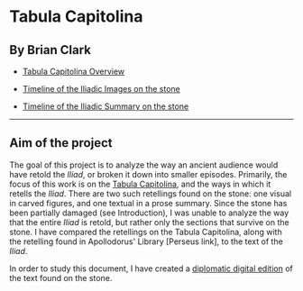 # Tabula Capitolina

## By Brian Clark

- [Tabula Capitolina Overview](Intro.md)

- [Timeline of the Iliadic Images on the stone](tabImagesTL.md)

- [Timeline of the Iliadic Summary on the stone](tabTextTL.md)

---------

## Aim of the project

The goal of this project is to analyze the way an ancient audience would have retold the *Iliad*, or broken it down into smaller episodes. Primarily, the focus of this work is on the [Tabula Capitolina](http://shot.holycross.edu/eikon/tabulaeiliacae/Capitoline_1.jpg), and the ways in which it retells the *Iliad*. There are two such retellings found on the stone: one visual in carved figures, and one textual in a prose summary. Since the stone has been partially damaged (see Introduction), I was unable to analyze the way that the entire *Iliad* is retold, but rather only the sections that survive on the stone. I have compared the retellings on the Tabula Capitolina, along with the retelling found in Apollodorus' Library [Perseus link], to the text of the *Iliad*. 

In order to study this document, I have created a [diplomatic digital edition](digitalEditing.md) of the text found on the stone. 

